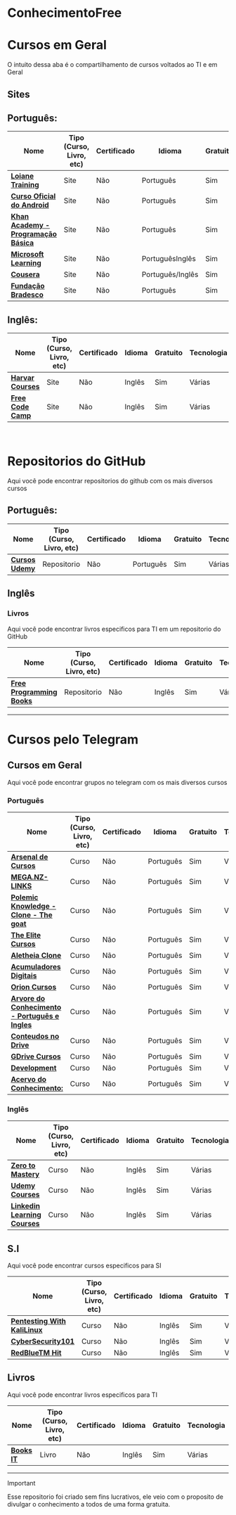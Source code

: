 # ConhecimentoFree

# Cursos em Geral

O intuito dessa aba é o compartilhamento de cursos voltados ao TI e em Geral

## Sites

## Português:

| Nome                                                                                               | Tipo (Curso, Livro, etc) | Certificado | Idioma           | Gratuito | Tecnologia |
| -------------------------------------------------------------------------------------------------- | ------------------------ | ----------- | ---------------- | -------- | ---------- |
| [**Loiane Training**](https://loiane.training)                                                     | Site                     | Não         | Português        | Sim      | Várias     |
| [**Curso Oficial do Android**](https://developer.android.com/?hl=pt-br)                            | Site                     | Não         | Português        | Sim      | Android    |
| [**Khan Academy - Programação Básica**](https://pt.khanacademy.org/computing/computer-programming) | Site                     | Não         | Português        | Sim      | Várias     |
| [**Microsoft Learning**](https://learn.microsoft.com/pt-br/training/browse/)                       | Site                     | Não         | PortuguêsInglês  | Sim      | Várias     |
| [**Cousera**](https://learn.microsoft.com/pt-br/training/browse/)                                  | Site                     | Não         | Português/Inglês | Sim      | Várias     |
| [**Fundação Bradesco**](https://www.ev.org.br/cursos)                                              | Site                     | Não         | Português        | Sim      | Várias     |

## Inglês:

| Nome                                                       | Tipo (Curso, Livro, etc) | Certificado | Idioma | Gratuito | Tecnologia |
| ---------------------------------------------------------- | ------------------------ | ----------- | ------ | -------- | ---------- |
| [**Harvar Courses**](https://pll.harvard.edu/catalog/free) | Site                     | Não         | Inglês | Sim      | Várias     |
| [**Free Code Camp**](https://www.freecodecamp.org)         | Site                     | Não         | Inglês | Sim      | Várias     |

<br>

# Repositorios do GitHub

<p>Aqui você pode encontrar repositorios do github com os mais diversos cursos</p>

## Português:

| Nome                                                                  | Tipo (Curso, Livro, etc) | Certificado | Idioma    | Gratuito | Tecnologia |
| --------------------------------------------------------------------- | ------------------------ | ----------- | --------- | -------- | ---------- |
| [**Cursos Udemy**](https://github.com/ProgramacaoPratica/CursosUdemy) | Repositorio              | Não         | Português | Sim      | Várias     |

## Inglês

### Livros

<p>Aqui você pode encontrar livros especificos para TI em um repositorio do GitHub</p>

| Nome                                                                                    | Tipo (Curso, Livro, etc) | Certificado | Idioma | Gratuito | Tecnologia |
| --------------------------------------------------------------------------------------- | ------------------------ | ----------- | ------ | -------- | ---------- |
| [**Free Programming Books**](https://github.com/EbookFoundation/free-programming-books) | Repositorio              | Não         | Inglês | Sim      | Várias     |

<hr>

# Cursos pelo Telegram

## Cursos em Geral

<p>Aqui você pode encontrar grupos no telegram com os mais diversos cursos</p>

### Português

| Nome                                                                               | Tipo (Curso, Livro, etc) | Certificado | Idioma    | Gratuito | Tecnologia |
| ---------------------------------------------------------------------------------- | ------------------------ | ----------- | --------- | -------- | ---------- |
| [**Arsenal de Cursos**](https://t.me/cursosdowloard)                               | Curso                    | Não         | Português | Sim      | Várias     |
| [**MEGA.NZ-LINKS** ](https://t.me/MEGA_NZ)                                         | Curso                    | Não         | Português | Sim      | Várias     |
| [**Polemic Knowledge - Clone - The goat**](https://t.me/+-eUQNwLw9G5mNDUx)         | Curso                    | Não         | Português | Sim      | Várias     |
| [**The Elite Cursos**](https://t.me/ELITE_CURSO)                                   | Curso                    | Não         | Português | Sim      | Várias     |
| [**Aletheia Clone**](https://t.me/aletheiaBR)                                      | Curso                    | Não         | Português | Sim      | Várias     |
| [**Acumuladores Digitais**](https://t.me/aculadoresdigitais)                       | Curso                    | Não         | Português | Sim      | Várias     |
| [**Orion Cursos**](https://t.me/orioncursos)                                       | Curso                    | Não         | Português | Sim      | Várias     |
| [**Arvore do Conhecimento - Português e Ingles**](https://t.me/arveduconhecimentu) | Curso                    | Não         | Português | Sim      | Várias     |
| [**Conteudos no Drive**](https://t.me/CONTEUDOSDRIVEFREE)                          | Curso                    | Não         | Português | Sim      | Várias     |
| [**GDrive Cursos**](https://t.me/gdrive2020)                                       | Curso                    | Não         | Português | Sim      | Várias     |
| [**Development**](https://t.me/+u9IGipyIB1E3ZGEx)                                  | Curso                    | Não         | Português | Sim      | Várias     |
| [**Acervo do Conhecimento:**](https://t.me/acervocon)                              | Curso                    | Não         | Português | Sim      | Várias     |

### Inglês

| Nome                                                            | Tipo (Curso, Livro, etc) | Certificado | Idioma | Gratuito | Tecnologia |
| --------------------------------------------------------------- | ------------------------ | ----------- | ------ | -------- | ---------- |
| [**Zero to Mastery**](https://t.me/zero_to_mastery)             | Curso                    | Não         | Inglês | Sim      | Várias     |
| [**Udemy Courses**](https://t.me/Udemy_Learning)                | Curso                    | Não         | Inglês | Sim      | Várias     |
| [**Linkedin Learning Courses**](https://t.me/linkedin_learning) | Curso                    | Não         | Inglês | Sim      | Várias     |

## S.I

<p>Aqui você pode encontrar cursos especificos para SI</p>

| Nome                                                                 | Tipo (Curso, Livro, etc) | Certificado | Idioma | Gratuito | Tecnologia |
| -------------------------------------------------------------------- | ------------------------ | ----------- | ------ | -------- | ---------- |
| [**Pentesting With KaliLinux**](https://t.me/PentestingConKaliLinux) | Curso                    | Não         | Inglês | Sim      | Várias     |
| [**CyberSecurity101** ](https://t.me/cybersecurity1O1)               | Curso                    | Não         | Inglês | Sim      | Várias     |
| [**RedBlueTM Hit**](https://t.me/joinchat/WvQZlNhxGF1mNjRk)          | Curso                    | Não         | Inglês | Sim      | Várias     |

## Livros

<p>Aqui você pode encontrar livros especificos para TI</p>

| Nome                                 | Tipo (Curso, Livro, etc) | Certificado | Idioma | Gratuito | Tecnologia |
| ------------------------------------ | ------------------------ | ----------- | ------ | -------- | ---------- |
| [**Books IT**](https://t.me/booksti) | Livro                    | Não         | Inglês | Sim      | Várias     |

<hr>

> [!IMPORTANT]
> Esse repositorio foi criado sem fins lucrativos, ele veio com o proposito de divulgar o conhecimento a todos de uma forma gratuita.

